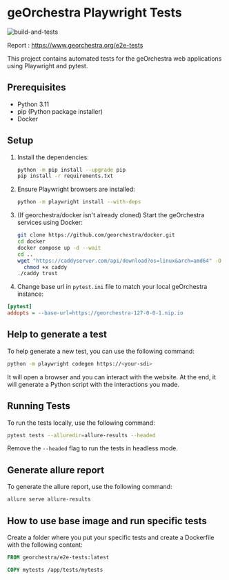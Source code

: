 # geOrchestra Playwright Tests

![build-and-tests](https://github.com/georchestra/e2e-tests/actions/workflows/build-and-tests.yml/badge.svg)

Report : https://www.georchestra.org/e2e-tests

This project contains automated tests for the geOrchestra web applications using Playwright and pytest.

## Prerequisites

- Python 3.11
- pip (Python package installer)
- Docker

## Setup

1. Install the dependencies:
    ```sh
    python -m pip install --upgrade pip
    pip install -r requirements.txt
    ```

2. Ensure Playwright browsers are installed:
    ```sh
    python -m playwright install --with-deps
    ```
   
3. (If georchestra/docker isn't already cloned) Start the geOrchestra services using Docker:
    ```sh
    git clone https://github.com/georchestra/docker.git
    cd docker
    docker compose up -d --wait
    cd ..
    wget "https://caddyserver.com/api/download?os=linux&arch=amd64" -O caddy
      chmod +x caddy
    ./caddy trust
    ```
4. Change base url in `pytest.ini` file to match your local geOrchestra instance:
 ```ini
[pytest]
addopts = --base-url=https://georchestra-127-0-0-1.nip.io
 ```

## Help to generate a test

To help generate a new test, you can use the following command:
```sh
python -m playwright codegen https://<your-sdi>
```
It will open a browser and you can interact with the website. At the end, it will generate a Python script with the interactions you made.

## Running Tests

To run the tests locally, use the following command:
```sh
pytest tests --alluredir=allure-results --headed
```

Remove the `--headed` flag to run the tests in headless mode.

## Generate allure report

To generate the allure report, use the following command:
```sh
allure serve allure-results
```

## How to use base image and run specific tests 

Create a folder where you put your specific tests and create a Dockerfile with the following content:

```Dockerfile
FROM georchestra/e2e-tests:latest

COPY mytests /app/tests/mytests
```